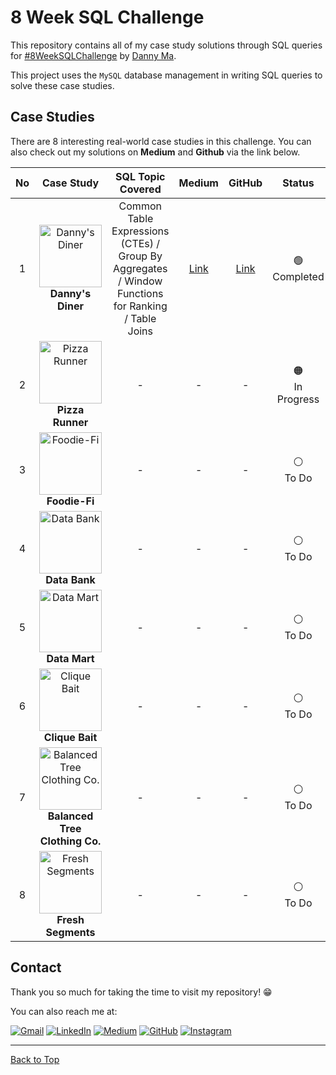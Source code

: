 # 8 Week SQL Challenge

This repository contains all of my case study solutions through SQL queries for [#8WeekSQLChallenge](https://8weeksqlchallenge.com/) by [Danny Ma](https://www.linkedin.com/in/datawithdanny/). 

This project uses the `MySQL` database management in writing SQL queries to solve these case studies.

## Case Studies

There are 8 interesting real-world case studies in this challenge. You can also check out my solutions on **Medium** and **Github** via the link below. 

| No |                                                                                                       Case Study                                                                                                        |                                         SQL Topic Covered                                          |       Medium        |                                                    GitHub                                                     |                       Status                        |
|:--:|:-----------------------------------------------------------------------------------------------------------------------------------------------------------------------------------------------------------------------:|:--------------------------------------------------------------------------------------------------:|:-------------------:|:-------------------------------------------------------------------------------------------------------------:|:---------------------------------------------------:|
| 1  |              [<img src="https://8weeksqlchallenge.com/images/case-study-designs/1.png" alt="Danny's Diner" width="100" height="100">](https://8weeksqlchallenge.com/case-study-1/) <br/> **Danny's Diner**              | Common Table Expressions (CTEs) / Group By Aggregates / Window Functions for Ranking / Table Joins |      [Link]()       |             [Link](https://github.com/thanakorntha/8-week-sql-challenge/tree/main/1-danny-diner)              |  🟢 <br/> Completed <br/> <!-- (on X May 2023) -->  |
| 2  |               [<img src="https://8weeksqlchallenge.com/images/case-study-designs/2.png" alt="Pizza Runner" width="100" height="100">](https://8weeksqlchallenge.com/case-study-2/) <br/> **Pizza Runner**               |                                                 -                                                  | - <!-- [Link]()-->  |       - <!-- [Link](https://github.com/thanakorntha/8-week-sql-challenge/tree/main/2-pizza-runner) -->        | 🟠 <br/> In Progress <br/> <!-- (on X May 2023) --> |
| 3  |                  [<img src="https://8weeksqlchallenge.com/images/case-study-designs/3.png" alt="Foodie-Fi" width="100" height="100">](https://8weeksqlchallenge.com/case-study-3/) <br/> **Foodie-Fi**                  |                                                 -                                                  | - <!-- [Link]()-->  |         - <!-- [Link](https://github.com/thanakorntha/8-week-sql-challenge/tree/main/3-foodie-fi) -->         |    ⚪️ <br/> To Do <br/> <!-- (on X May 2023) -->    |
| 4  |                  [<img src="https://8weeksqlchallenge.com/images/case-study-designs/4.png" alt="Data Bank" width="100" height="100">](https://8weeksqlchallenge.com/case-study-4/) <br/> **Data Bank**                  |                                                 -                                                  | - <!-- [Link]()-->  |         - <!-- [Link](https://github.com/thanakorntha/8-week-sql-challenge/tree/main/4-data-bank) -->         |    ⚪️ <br/> To Do <br/> <!-- (on X May 2023) -->    |
| 5  |                  [<img src="https://8weeksqlchallenge.com/images/case-study-designs/5.png" alt="Data Mart" width="100" height="100">](https://8weeksqlchallenge.com/case-study-5/) <br/> **Data Mart**                  |                                                 -                                                  | - <!-- [Link]()-->  |         - <!-- [Link](https://github.com/thanakorntha/8-week-sql-challenge/tree/main/5-data-mart) -->         |    ⚪️ <br/> To Do <br/> <!-- (on X May 2023) -->    |
| 6  |                [<img src="https://8weeksqlchallenge.com/images/case-study-designs/6.png" alt="Clique Bait" width="100" height="100">](https://8weeksqlchallenge.com/case-study-6/) <br/> **Clique Bait**                |                                                 -                                                  | - <!-- [Link]() --> |        - <!-- [Link](https://github.com/thanakorntha/8-week-sql-challenge/tree/main/6-clique-bait) -->        |    ⚪️ <br/> To Do <br/> <!-- (on X May 2023) -->    |
| 7  | [<img src="https://8weeksqlchallenge.com/images/case-study-designs/7.png" alt="Balanced Tree Clothing Co." width="100" height="100">](https://8weeksqlchallenge.com/case-study-7/) <br/> **Balanced Tree Clothing Co.** |                                                 -                                                  | - <!-- [Link]() --> | - <!-- [Link](https://github.com/thanakorntha/8-week-sql-challenge/tree/main/7-balanced-tree-clothing-co) --> |    ⚪️ <br/> To Do <br/> <!-- (on X May 2023) -->    |
| 8  |             [<img src="https://8weeksqlchallenge.com/images/case-study-designs/8.png" alt="Fresh Segments" width="100" height="100">](https://8weeksqlchallenge.com/case-study-8/) <br/> **Fresh Segments**             |                                                 -                                                  | - <!-- [Link]() --> |      - <!-- [Link](https://github.com/thanakorntha/8-week-sql-challenge/tree/main/8-fresh-segments) -->       |    ⚪️ <br/> To Do <br/> <!-- (on X May 2023) -->    |


## Contact

Thank you so much for taking the time to visit my repository! 😁 

You can also reach me at:

[![Gmail](https://img.shields.io/badge/Gmail-D14836?style=for-the-badge&logo=gmail&logoColor=white)](mailto:t.thanakraikiti@gmail.com) [![LinkedIn](https://img.shields.io/badge/LinkedIn-0077B5?style=for-the-badge&logo=linkedin&logoColor=white)](https://www.linkedin.com/in/thanakornthanakraikiti/) [![Medium](https://img.shields.io/badge/Medium-12100E?style=for-the-badge&logo=medium&logoColor=white)](https://medium.com/@thanakorn.tha) [![GitHub](https://img.shields.io/badge/github-%23121011.svg?style=for-the-badge&logo=github&logoColor=white)](https://github.com/thanakorntha) [![Instagram](https://img.shields.io/badge/Instagram-E4405F?style=for-the-badge&logo=instagram&logoColor=white)](https://www.instagram.com/thanakorn.tha/)


---

[Back to Top](#8-week-sql-challenge)